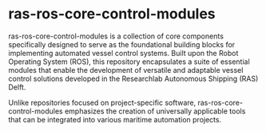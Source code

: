 # ras-ros-core-control-modules
ras-ros-core-control-modules is a collection of core components specifically designed to serve as the foundational building blocks for implementing automated vessel control systems. Built upon the Robot Operating System (ROS), this repository encapsulates a suite of essential modules that enable the development of versatile and adaptable vessel control solutions developed in the Researchlab Autonomous Shipping (RAS) Delft.

Unlike repositories focused on project-specific software, ras-ros-core-control-modules emphasizes the creation of universally applicable tools that can be integrated into various maritime automation projects.